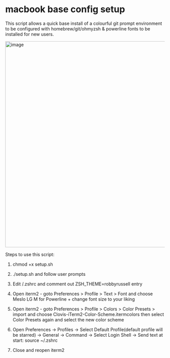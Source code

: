 # macbook base config setup
This script allows a quick base install of a colourful git prompt environment to be configured with homebrew/git/ohmyzsh & powerline fonts to be installed for new users.

<img width="650" alt="image" src="https://user-images.githubusercontent.com/7479585/112493489-1d2dcf00-8d7a-11eb-93cb-cef18de5d164.png">


Steps to use this script:

1) chmod +x setup.sh
2) ./setup.sh and follow user prompts
3) Edit /.zshrc and comment out ZSH_THEME=robbyrussell entry
4) Open iterm2 - goto Preferences > Profile > Text > Font and choose Meslo LG M for Powerline + change font size to your liking
5) Open iterm2 - goto Preferences > Profile > Colors > Color Presets > import and choose Clovis-iTerm2-Color-Scheme.itermcolors then select Color Presets again and select the new color scheme
6) Open Preferences -> Profiles -> Select Default Profile(default profile will be starred) -> General -> Command -> Select Login Shell -> Send text at start:
source ~/.zshrc

7) Close and reopen iterm2
